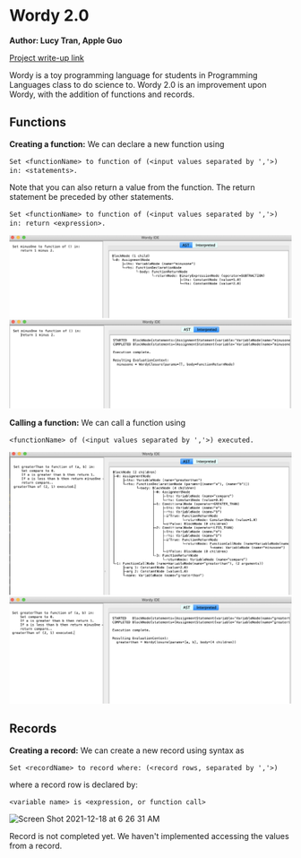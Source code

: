 # Wordy 2.0
**Author: Lucy Tran, Apple Guo** 

[Project write-up link](https://docs.google.com/document/d/19wVOSd1yH1TPdBy2rZNaMeV4Ra4aYI04vq4gyDHJpu0/edit?usp=sharing)

Wordy is a toy programming language for students in Programming Languages class to do science to. Wordy 2.0 is an improvement upon Wordy, with the addition of functions and records.

## Functions
**Creating a function:** We can declare a new function using 
```
Set <functionName> to function of (<input values separated by ','>) in: <statements>. 
```

Note that you can also return a value from the function. The return statement be preceded by other statements.
```
Set <functionName> to function of (<input values separated by ','>) in: return <expression>. 
```
![Alt text](/res/Function1AST.png?raw=true "Creating a function AST")
![Alt text](/res/Function1Interpreter.png?raw=true "Creating a function Interpreter")

**Calling a function:** We can call a function using 
```
<functionName> of (<input values separated by ','>) executed.
```
![Alt text](/res/Function2AST.png?raw=true "Calling a function AST")
![Alt text](/res/Function2Interpreter.png?raw=true "Calling a function Interpreter")


## Records
**Creating a record:** We can create a new record using syntax as 
```
Set <recordName> to record where: (<record rows, separated by ','>)
```
where a record row is declared by:
```
<variable name> is <expression, or function call>
```
<img width="1000" alt="Screen Shot 2021-12-18 at 6 26 31 AM" src="https://user-images.githubusercontent.com/54861558/146640987-30e55bd3-bf85-4d67-9b7a-6c5d4d0ce9ba.png">

Record is not completed yet. We haven't implemented accessing the values from a record.


